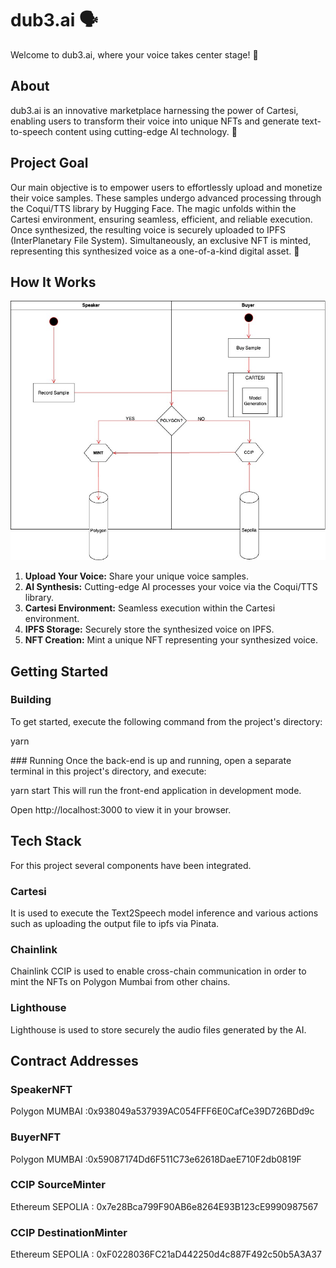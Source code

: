 # dub3.ai 🗣️

Welcome to dub3.ai, where your voice takes center stage! 🎤

## About

dub3.ai is an innovative marketplace harnessing the power of Cartesi, enabling users to transform their voice into unique NFTs and generate text-to-speech content using cutting-edge AI technology. 🌟

## Project Goal

Our main objective is to empower users to effortlessly upload and monetize their voice samples. These samples undergo advanced processing through the Coqui/TTS library by Hugging Face. The magic unfolds within the Cartesi environment, ensuring seamless, efficient, and reliable execution. Once synthesized, the resulting voice is securely uploaded to IPFS (InterPlanetary File System). Simultaneously, an exclusive NFT is minted, representing this synthesized voice as a one-of-a-kind digital asset. 💫

## How It Works

![Alt text](./dub3AI.jpg)

1. **Upload Your Voice:** Share your unique voice samples.
2. **AI Synthesis:** Cutting-edge AI processes your voice via the Coqui/TTS library.
3. **Cartesi Environment:** Seamless execution within the Cartesi environment.
4. **IPFS Storage:** Securely store the synthesized voice on IPFS.
5. **NFT Creation:** Mint a unique NFT representing your synthesized voice.

## Getting Started

### Building

To get started, execute the following command from the project's directory:

yarn 

### Running
Once the back-end is up and running, open a separate terminal in this project's directory, and execute:

yarn start
This will run the front-end application in development mode.

Open http://localhost:3000 to view it in your browser.

## Tech Stack
For this project several components have been integrated.

### Cartesi
It is used to execute the Text2Speech model inference and various actions such as uploading the output file to ipfs via Pinata.

### Chainlink 
Chainlink CCIP is used to enable cross-chain communication in order to mint the NFTs on Polygon Mumbai from other chains. 

### Lighthouse
Lighthouse is used to store securely the audio files generated by the AI.

## Contract Addresses

### SpeakerNFT
Polygon MUMBAI :0x938049a537939AC054FFF6E0CafCe39D726BDd9c

### BuyerNFT
Polygon MUMBAI :0x59087174Dd6F511C73e62618DaeE710F2db0819F

### CCIP SourceMinter
Ethereum SEPOLIA : 0x7e28Bca799F90AB6e8264E93B123cE9990987567

### CCIP DestinationMinter
Ethereum SEPOLIA : 0xF0228036FC21aD442250d4c887F492c50b5A3A37